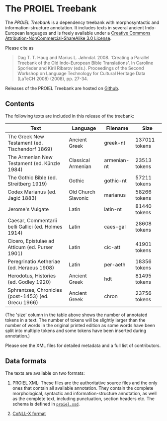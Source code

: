 The PROIEL Treebank
===================

The _PROIEL Treebank_ is a dependency treebank with morphosyntactic and
information-structure annotation. It includes texts in several ancient
Indo-European languages and is freely available under a [Creative Commons
Attribution-NonCommercial-ShareAlike 3.0 License](
http://creativecommons.org/licenses/by-nc-sa/3.0/us/).

Please cite as

> Dag T. T. Haug and Marius L. Jøhndal. 2008. 'Creating a Parallel Treebank of the Old Indo-European Bible Translations'. In Caroline Sporleder and Kiril Ribarov (eds.). Proceedings of the Second Workshop on Language Technology for Cultural Heritage Data (LaTeCH 2008) (2008), pp. 27-34.

Releases of the PROIEL Treebank are hosted on
[Github](https://github.com/proiel/proiel-treebank).

Contents
--------

The following texts are included in this release of the treebank:

  Text                                                | Language            | Filename    | Size
  ----                                                | --------            | --------    | ----
  The Greek New Testament (ed. Tischendorf 1869)      | Ancient Greek       | greek-nt    | 137011 tokens
  The Armenian New Testament (ed. Künzle 1984)        | Classical Armenian  | armenian-nt | 23513 tokens
  The Gothic Bible (ed. Streitberg 1919)              | Gothic              | gothic-nt   | 57211 tokens
  Codex Marianus (ed. Jagić 1883)                     | Old Church Slavonic | marianus    | 58266 tokens
  Jerome's Vulgate                                    | Latin               | latin-nt    | 81440 tokens
  Caesar, Commentarii belli Gallici (ed. Holmes 1914) | Latin               | caes-gal    | 28608 tokens
  Cicero, Epistulae ad Atticum (ed. Purser 1901)      | Latin               | cic-att     | 41901 tokens
  Peregrinatio Aetheriae (ed. Heraeus 1908)           | Latin               | per-aeth    | 18356 tokens
  Herodotus, Histories (ed. Godley 1920)              | Ancient Greek       | hdt         | 81495 tokens
  Sphrantzes, Chronicles (post-1453) (ed. Grecu 1966) | Ancient Greek       | chron       | 23756 tokens

(The 'size' column in the table above shows the number of annotated tokens in
a text. The number of tokens will be slightly larger than the number of words
in the original printed edition as some words have been split into multiple
tokens and some tokens have been inserted during annotation.)

Please see the XML files for detailed metadata and a full list of contributors.

Data formats
------------

The texts are available on two formats:

1. PROIEL XML: These files are the authoritative source files and the only ones
that contain all available annotation. They contain the complete morphological,
syntactic and information-structure annotation, as well as the complete text,
including punctuation, section headers etc. The schema is defined in
[`proiel.xsd`](https://github.com/proiel/proiel-treebank/blob/master/proiel.xsd).

2. [CoNLL-X format](http://nextens.uvt.nl/depparse-wiki/DataFormat)
